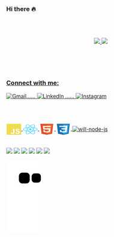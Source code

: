 ### Hi there  :fire:
<br>
<br>
<div align="center" ><br>
  <a href="https://github.com/williamfilvoch">
  <img height="180em" src="https://github-readme-stats.vercel.app/api?username=williamfilvoch&show_icons=true&theme=chartreuse-dark&include_all_commits=true&count_private=true"/> <img height="180em" src="https://github-readme-stats.vercel.app/api/top-langs/?username=williamfilvoch&layout=compact&langs_count=7&theme=midnight-purple"/>
</div>

<br>
<br>
<br>
<br>

### Connect with me:
![Gmail](https://img.shields.io/badge/Gmail-D14836?style=for-the-badge&logo=gmail&logoColor=white)......     ![LinkedIn](https://img.shields.io/badge/linkedin-%230077B5.svg?style=for-the-badge&logo=linkedin&logoColor=white)  ......    ![Instagram](https://img.shields.io/badge/Instagram-%23E4405F.svg?style=for-the-badge&logo=Instagram&logoColor=white)

<br>
<br>
<div style="display: inline_block"><br>
  <img align="center" alt="will-Js" height="30" width="40" src="https://raw.githubusercontent.com/devicons/devicon/master/icons/javascript/javascript-plain.svg">
  <img align="center" alt="will-React" height="30" width="40" src="https://raw.githubusercontent.com/devicons/devicon/master/icons/react/react-original.svg">
  <img align="center" alt="will-HTML" height="30" width="40" src="https://raw.githubusercontent.com/devicons/devicon/master/icons/html5/html5-original.svg">
  <img align="center" alt="will-CSS" height="30" width="40" src="https://raw.githubusercontent.com/devicons/devicon/master/icons/css3/css3-original.svg">
  <img align="center" alt="will-node-js" height="80" width="100" src="https://cdn.jsdelivr.net/gh/devicons/devicon/icons/nodejs/nodejs-original-wordmark.svg" />
</div>
<br>
<br>

<div> 
  <a href="https://www.youtube.com/channel/UC_-uuuZbY0AAt9CViNzvc-Q" target="_blank"><img src="https://img.shields.io/badge/YouTube-FF0000?style=for-the-badge&logo=youtube&logoColor=white" target="_blank"></a>
  <a href="https://instagram.com/rafaballerini" target="_blank"><img src="https://img.shields.io/badge/-Instagram-%23E4405F?style=for-the-badge&logo=instagram&logoColor=white" target="_blank"></a>
 	<a href="https://www.twitch.tv/rafaballerinii" target="_blank"><img src="https://img.shields.io/badge/Twitch-9146FF?style=for-the-badge&logo=twitch&logoColor=white" target="_blank"></a>
 <a href="https://discord.gg/wagxzStdcR" target="_blank"><img src="https://img.shields.io/badge/Discord-7289DA?style=for-the-badge&logo=discord&logoColor=white" target="_blank"></a> 
  <a href = "mailto:contatorafaballerini@gmail.com"><img src="https://img.shields.io/badge/-Gmail-%23333?style=for-the-badge&logo=gmail&logoColor=white" target="_blank"></a>
  <a href="https://www.linkedin.com/in/rafaella-ballerini-45875016a" target="_blank"><img src="https://img.shields.io/badge/-LinkedIn-%230077B5?style=for-the-badge&logo=linkedin&logoColor=white" target="_blank"></a> 
 
  ![Snake animation](https://github.com/rafaballerini/rafaballerini/blob/output/github-contribution-grid-snake.svg)
 
</div>
